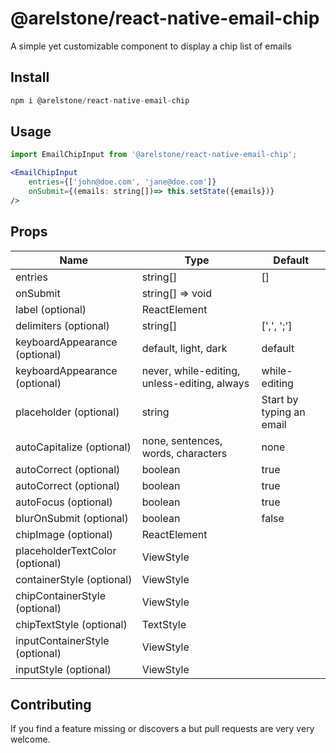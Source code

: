 # @arelstone/react-native-email-chip
A simple yet customizable component to display a chip list of emails

## Install
```js
npm i @arelstone/react-native-email-chip
```

## Usage
```jsx
import EmailChipInput from '@arelstone/react-native-email-chip';

<EmailChipInput
    entries={['john@doe.com', 'jane@doe.com']}
    onSubmit={(emails: string[])=> this.setState({emails})}
/>
```

## Props

| Name                            | Type              | Default           |
| ------------------------------- | ----------------- | ----------------- |
| entries                         | string[]          | [] |
| onSubmit                        | string[] => void  |  |
| label (optional)                | ReactElement      |  |
| delimiters (optional)           | string[]          |  [',', ';'] |
| keyboardAppearance (optional)   | default, light, dark |  default |
| keyboardAppearance (optional)   | never, while-editing, unless-editing, always |  while-editing |
| placeholder (optional)          | string            | Start by typing an email |
| autoCapitalize (optional)       | none, sentences, words, characters           | none |
| autoCorrect (optional)          | boolean           | true |
| autoCorrect (optional)          | boolean           | true |
| autoFocus (optional)            | boolean           | true |
| blurOnSubmit (optional)         | boolean           | false |
| chipImage (optional)            | ReactElement      |  |
| placeholderTextColor (optional) | ViewStyle         |  |
| containerStyle (optional)       | ViewStyle         |  |
| chipContainerStyle (optional)   | ViewStyle         |  |
| chipTextStyle (optional)        | TextStyle         |  |
| inputContainerStyle (optional)  | ViewStyle         |  |
| inputStyle (optional)           | ViewStyle         |  |


## Contributing
If you find a feature missing or discovers a but pull requests are very very welcome.




